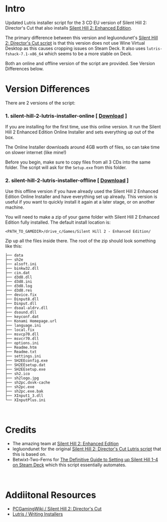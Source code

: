 # Intro
Updated Lutris installer script for the 3 CD EU version of Silent Hill 2: Director's Cut that also installs [Silent Hill 2: Enhanced Edition](https://enhanced.townofsilenthill.com/SH2/). 

The primary difference between this version and legluondunet's [Silent Hill 2: Director's Cut script](https://lutris.net/games/silent-hill-2-directors-cut/) is that this version does not use Wine Virtual Desktop as this causes cropping issues on Steam Deck. It also uses `lutris-fshack-7.1-x86_64` which seems to be a more stable on Deck.

Both an online and offline version of the script are provided. See Version Differences below.

#

<a name="versions"></a> 
# Version Differences
There are 2 versions of the script:<br>

### 1. **silent-hill-2-lutris-installer-online** [ [Download](https://github.com/eskay993/gamefiles/raw/main/silent-hill-2/silent-hill-2-lutris-installer-online.zip) ]<br>
If you are installing for the first time, use this online version. It run the Silent Hill 2 Enhanced Edition Online Installer and sets everything up out of the box.

The Online Installer downloads around 4GB worth of files, so can take time on slower internet (like mine!)

Before you begin, make sure to copy files from all 3 CDs into the same folder. The script will ask for the `Setup.exe` from this folder.


### 2. **silent-hill-2-lutris-installer-offline** [ [Download](https://github.com/eskay993/gamefiles/raw/main/silent-hill-2/silent-hill-2-lutris-installer-offline.zip) ]<br>
Use this offline version if you have already used the Silent Hill 2 Enhanced Edition Online Installer and have everything set up already. This version is useful if you want to quickly install it again at a later stage, or on another machine.

You will need to make a zip of your game folder with Silent Hill 2 Enhanced Edition fully installed. The default install location is:

```
<PATH_TO_GAMEDIR>/drive_c/Games/Silent Hill 2 - Enhanced Edition/
```

Zip up all the files inside there. The root of the zip should look something like this:

```
├── data
├── sh2e
├── alsoft.ini
├── binkw32.dll
├── cin.dat
├── d3d8.dll
├── d3d8.ini
├── d3d8.log
├── d3d8.res
├── device.fix
├── Dinput8.dll
├── Dinput.dll
├── dsoal-aldrv.dll
├── dsound.dll
├── keyconf.dat
├── Konami Homepage.url
├── language.ini
├── local.fix
├── msvcp70.dll
├── msvcr70.dll
├── options.ini
├── Readme.htm
├── Readme.txt
├── settings.ini
├── SH2EEconfig.exe
├── SH2EEsetup.dat
├── SH2EEsetup.exe
├── sh2.ico
├── sh2logo.jpg
├── sh2pc.dxvk-cache
├── sh2pc.exe
├── sh2pc.exe.bak
├── XInput1_3.dll
└── XInputPlus.ini
```


<br>

#

# Credits
- The amazing team at [Silent Hill 2: Enhanced Edition](https://enhanced.townofsilenthill.com/SH2/)
- legluondunet for the original [Silent Hill 2: Director's Cut Lutris script](https://lutris.net/games/silent-hill-2-directors-cut/) that this is based on.
- Betwixt-Two-Ferns for [The Definitive Guide to Setting up Silent Hill 1-4 on Steam Deck](https://www.reddit.com/r/SteamDeck/comments/wziuwc/the_definitive_guide_to_setting_up_silent_hill_14/) which this script essentially automates.

<br>

# Addiitonal Resources
- [PCGamingWiki / Silent Hill 2: Director's Cut](https://www.pcgamingwiki.com/wiki/Silent_Hill_2:_Director%27s_Cut)
- [Lutris / Writing Installers](https://github.com/lutris/lutris/blob/master/docs/installers.rst)
